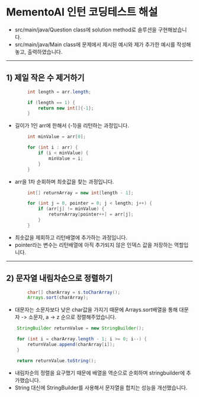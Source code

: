 # MementoAI 인턴 코딩테스트 해설
- src/main/java/Question class에 solution method로 솔루션을 구현해놨습니다.
- src/main/java/Main class에 문제에서 제시된 예시와 제가 추가한 예시를 작성해놓고, 출력하였습니다.
---
## 1) 제일 작은 수 제거하기
```java
        int length = arr.length;

        if (length == 1) {
            return new int[]{-1};
        }
```
- 길이가 1인 arr에 한해서 {-1}을 리턴하는 과정입니다.
```java
        int minValue = arr[0];

        for (int i : arr) {
            if (i < minValue) {
                minValue = i;
            }
        }
```
- arr을 1차 순회하며 최솟값을 찾는 과정입니다.
```java
        int[] returnArray = new int[length - 1];

        for (int j = 0, pointer = 0; j < length; j++) {
            if (arr[j] != minValue) {
                returnArray[pointer++] = arr[j];
            }
        }
```
- 최솟값을 제회하고 리턴배열에 추가하는 과정입니다.
- pointer라는 변수는 리턴배열에 아직 추가되지 않은 인덱스 값을 저장하는 역할입니다.
---
## 2) 문자열 내림차순으로 정렬하기
```java
        char[] charArray = s.toCharArray();
        Arrays.sort(charArray);
```
- 대문자는 소문자보다 낮은 char값을 가지기 때문에 Arrays.sort배열을 통해 대문자 -> 소문자, a -> z 순으로 정렬해주었습니다.
```java
    StringBuilder returnValue = new StringBuilder();

    for (int i = charArray.length - 1; i >= 0; i--) {
        returnValue.append(charArray[i]);
    }

    return returnValue.toString();
```
- 내림차순의 정렬을 요구했기 때문에 배열을 역순으로 순회하며 stringbuilder에 추가했습니다.
- String 대신에 StringBuilder를 사용해서 문자열을 합치는 성능을 개선했습니다.